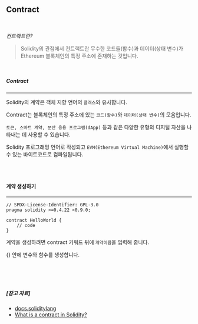 ## Contract

<br>

*컨트랙트란?*

> Solidity의 관점에서 컨트랙트란 무수한 코드들(함수)과 데이터(상태 변수)가 Ethereum 블록체인의 특정 주소에 존재하는 것입니다. 

<br>

##### Contract

---

Solidity의 계약은 객체 지향 언어의 `클래스`와 유사합니다. 

Contract는 블록체인의 특정 주소에 있는 `코드(함수)`와 `데이터(상태 변수)`의 모음입니다.

`토큰, 스마트 계약, 분산 응용 프로그램(dApp)` 등과 같은 다양한 유형의 디지털 자산을 나타내는 데 사용할 수 있습니다. 

Solidity 프로그래밍 언어로 작성되고 `EVM(Ethereum Virtual Machine)`에서 실행할 수 있는 바이트코드로 컴파일됩니다.


<br>

<br>

#### 계약 생성하기

---

```solidity
// SPDX-License-Identifier: GPL-3.0
pragma solidity >=0.4.22 <0.9.0;

contract HelloWorld {
    // code
}
```

계약을 생성하려면 contract 키워드 뒤에 `계약이름`을 입력해 줍니다.

{} 안에 변수와 함수를 생성합니다.

<br>

<br>

<br>

##### [참고 자료]

- [docs.soliditylang](https://docs.soliditylang.org/en/v0.8.19/contracts.html)
- [What is a contract in Solidity?](https://https://www.educative.io/answers/what-is-a-contract-in-solidity.com/611)
